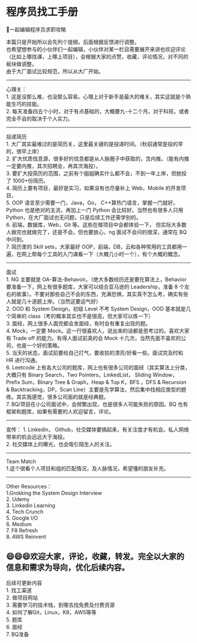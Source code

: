 # 程序员找工手册

:wave:一起编辑程序员求职攻略

本篇只是开始所以会先列个提纲，后面根据反馈进行调整。<br>
也希望想参与的小伙伴们一起编辑，小伙伴对某一栏目需要展开来讲也欢迎评论（比如上哪找课，上哪上项目），会根据大家的点赞，收藏，评论情况，对不同的板块做调整。<br>
由于大厂面试比较规范，所以从大厂开始。<br>

---

心理关：<br> 1. 这是没那么难，也没那么容易。心理上对于新手是最大的难关，其实这就是个熟能生巧的技能。<br> 2. 每天准备四五个小时，对于有点基础的，大概要九-十二个月。对于科班，或者完全不会的取决于个人实力。<br>

---

投递简历<br> 1. 大厂其实最难过的是简历关，这里最关键的是投递时间。（秋招通常是投的早的，很早上岸）<br> 2. 扩大优质信息源，很多好的信息都是从人脉圈子中获取的，含内推。（能有内推一定要内推，其次招聘会，再其次海投）。<br> 3. 要扩大投简历的范围，之前有个姐姐确实什么都不会，不到一年上岸，但她投了 1000+份简历。<br> 4. 简历上要有项目，最好是实习，如果没有也尽量补上 Web，Mobile 的开发项目。<br> 5. OOP 语言至少需要一门，Java，Go， C++算热门语言，掌握一门就好。Python 也是绝对的主流，再加上一门 Python 会比较好。当然也有很多人只用 Python，在大厂面试也无问题，只是后续工作还需学别的。<br> 6. 前端，数据库，Web，Git 等。这些在做项目中会都体验一下， 但实际大多数人做完也就做完了，还是不会。但也要放心，ng 面试不会问的很深，通常在 BQ 中问到。<br> 7. 简历里的 Skill sets，大家最好 OOP，前端，DB，云和各种常用的工具都用一遍，在网上帮每个工具的入门课看一下（大概几小时一个），有个大概的概念。<br>

---

面试<br> 1. NG 主要就是 OA-算法-Behavoir。（绝大多数经历还是要在算法上，Behavior 要准备一下，网上有很多题库，大家可以结合亚马逊的 Leadership，准备 8 个左右的故事）。不要对那些自己不会的东西，充满恐惧，其实真不怎么考，确实有些人就是几十道题上岸。（当然这要运气好）<br> 2. OOD 和 System Design，初级 Level 不考 System Design，OOD 基本就是几个简单的 class（考的概率其实也不是很高，但大家可以练一下）<br> 3. 面经，网上很多人面完都会发面经，有时会有重复出现的题。<br> 4. Mock，一定要 Mock。这一行很喜欢人，说出来的话都是思考过的。喜欢大家有 Trade off 的能力。有得人面试前真的会 Mock 十几次，当然先面不喜欢的公司，也是一个好的策略。<br> 5. 当天的状态，面试前要给自己打气，要收拾的漂亮/好看一些。面试完及时和 HR 进行沟通。<br> 6. Leetcode 上有各大公司的题库，网上也有很多公司的面经（其实算法上分类，大概只有 Binary Search，Two Pointers，LinkedList， Sliding Window，Prefix Sum，Binary Tree & Graph，Heap & Top K，BFS ，DFS & Recursion & Backtracking，DP，Scan Line）主要是先学算法，然后集中找相应类型的题练。其实我感觉，很多公司面的就是经典题。<br> 7. BQ/项目在小公司面试中，会频繁出现，也是很多人可能失败的原因。BQ 也有框架和题库，如果有需要的人欢迎留言，评论。<br>

---

宣传： 1. Linkedin， Github，社交媒体要搞起来，有关注度才有机会。私人网络带来的机会远远大于海投。<br> 2. 社交媒体上的曝光，也会吸引陌生人的关注。<br>

---

Team Match<br> 1.这个很看个人项目和组的匹配情况，及人脉情况，希望懂的朋友补充。<br>

---

Other Resources：<br>
1.Grokking the System Design Interview<br> 2. Udemy<br> 3. Linkedin Learning<br> 4. Tech Crunch<br> 5. Google I/O<br> 6. Medium<br> 7. F8 Refresh<br> 8. AWS Reinvent<br>

:smile::smile::smile:欢迎大家，评论，收藏，转发。完全以大家的信息和需求为导向，优化后续内容。
---
后续可更新内容<br>
    1. 找工渠道<br>
    2. 做项目网站<br>
    3. 需要学习的技术栈，到哪去找免费及付费资源<br>
    4. 如何了解Git，Linux，K8，AWS等等<br>
    5. 题库<br>
    6. 面经<br>
    7. BQ准备<br>